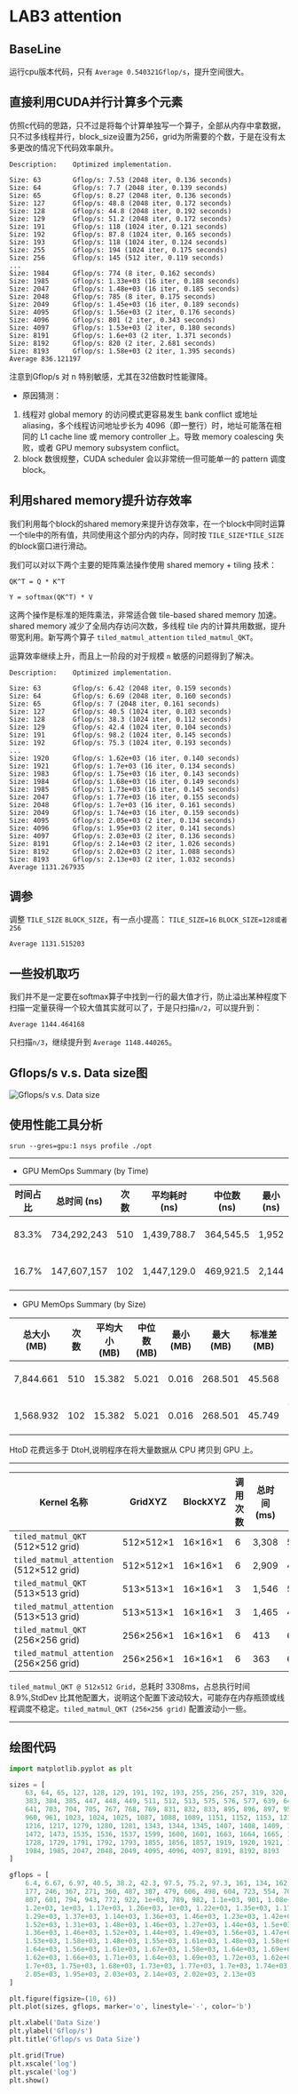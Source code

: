 # LAB3 attention
## BaseLine
运行cpu版本代码，只有 `Average 0.540321Gflop/s`，提升空间很大。

## 直接利用CUDA并行计算多个元素
仿照c代码的思路，只不过是将每个计算单独写一个算子，全部从内存中拿数据，只不过多线程并行，block_size设置为256，grid为所需要的个数，于是在没有太多更改的情况下代码效率飙升。
```
Description:    Optimized implementation.

Size: 63        Gflop/s: 7.53 (2048 iter, 0.136 seconds)
Size: 64        Gflop/s: 7.7 (2048 iter, 0.139 seconds)
Size: 65        Gflop/s: 8.27 (2048 iter, 0.136 seconds)
Size: 127       Gflop/s: 48.8 (2048 iter, 0.172 seconds)
Size: 128       Gflop/s: 44.8 (2048 iter, 0.192 seconds)
Size: 129       Gflop/s: 51.2 (2048 iter, 0.172 seconds)
Size: 191       Gflop/s: 118 (1024 iter, 0.121 seconds)
Size: 192       Gflop/s: 87.8 (1024 iter, 0.165 seconds)
Size: 193       Gflop/s: 118 (1024 iter, 0.124 seconds)
Size: 255       Gflop/s: 194 (1024 iter, 0.175 seconds)
Size: 256       Gflop/s: 145 (512 iter, 0.119 seconds)
...
Size: 1984      Gflop/s: 774 (8 iter, 0.162 seconds)
Size: 1985      Gflop/s: 1.33e+03 (16 iter, 0.188 seconds)
Size: 2047      Gflop/s: 1.48e+03 (16 iter, 0.185 seconds)
Size: 2048      Gflop/s: 785 (8 iter, 0.175 seconds)
Size: 2049      Gflop/s: 1.45e+03 (16 iter, 0.189 seconds)
Size: 4095      Gflop/s: 1.56e+03 (2 iter, 0.176 seconds)
Size: 4096      Gflop/s: 801 (2 iter, 0.343 seconds)
Size: 4097      Gflop/s: 1.53e+03 (2 iter, 0.180 seconds)
Size: 8191      Gflop/s: 1.6e+03 (2 iter, 1.371 seconds)
Size: 8192      Gflop/s: 820 (2 iter, 2.681 seconds)
Size: 8193      Gflop/s: 1.58e+03 (2 iter, 1.395 seconds)
Average 836.121197
```

注意到Gflop/s 对 n 特别敏感，尤其在32倍数时性能骤降。

- 原因猜测：
1. 线程对 global memory 的访问模式更容易发生 bank conflict 或地址 aliasing，多个线程访问地址步长为 4096（即一整行）时，地址可能落在相同的 L1 cache line 或 memory controller 上。导致 memory coalescing 失败，或者 GPU memory subsystem conflict。
2. block 数很规整，CUDA scheduler 会以非常统一但可能单一的 pattern 调度 block。

## 利用shared memory提升访存效率
我们利用每个block的shared memory来提升访存效率，在一个block中同时运算一个tile中的所有值，共同使用这个部分内的内存，同时按 `TILE_SIZE*TILE_SIZE` 的block窗口进行滑动。

我们可以对以下两个主要的矩阵乘法操作使用 shared memory + tiling 技术：

`QK^T = Q * K^T`

`Y = softmax(QK^T) * V`

这两个操作是标准的矩阵乘法，非常适合做 tile-based shared memory 加速。shared memory 减少了全局内存访问次数，多线程 tile 内的计算共用数据，提升带宽利用。新写两个算子 `tiled_matmul_attention` `tiled_matmul_QKT`。

运算效率继续上升，而且上一阶段的对于规模 `n` 敏感的问题得到了解决。

```
Description:    Optimized implementation.

Size: 63        Gflop/s: 6.42 (2048 iter, 0.159 seconds)
Size: 64        Gflop/s: 6.69 (2048 iter, 0.160 seconds)
Size: 65        Gflop/s: 7 (2048 iter, 0.161 seconds)
Size: 127       Gflop/s: 40.5 (1024 iter, 0.103 seconds)
Size: 128       Gflop/s: 38.3 (1024 iter, 0.112 seconds)
Size: 129       Gflop/s: 42.4 (1024 iter, 0.104 seconds)
Size: 191       Gflop/s: 98.2 (1024 iter, 0.145 seconds)
Size: 192       Gflop/s: 75.3 (1024 iter, 0.193 seconds)
...
Size: 1920      Gflop/s: 1.62e+03 (16 iter, 0.140 seconds)
Size: 1921      Gflop/s: 1.7e+03 (16 iter, 0.134 seconds)
Size: 1983      Gflop/s: 1.75e+03 (16 iter, 0.143 seconds)
Size: 1984      Gflop/s: 1.68e+03 (16 iter, 0.149 seconds)
Size: 1985      Gflop/s: 1.73e+03 (16 iter, 0.145 seconds)
Size: 2047      Gflop/s: 1.77e+03 (16 iter, 0.155 seconds)
Size: 2048      Gflop/s: 1.7e+03 (16 iter, 0.161 seconds)
Size: 2049      Gflop/s: 1.74e+03 (16 iter, 0.159 seconds)
Size: 4095      Gflop/s: 2.05e+03 (2 iter, 0.134 seconds)
Size: 4096      Gflop/s: 1.95e+03 (2 iter, 0.141 seconds)
Size: 4097      Gflop/s: 2.03e+03 (2 iter, 0.136 seconds)
Size: 8191      Gflop/s: 2.14e+03 (2 iter, 1.026 seconds)
Size: 8192      Gflop/s: 2.02e+03 (2 iter, 1.088 seconds)
Size: 8193      Gflop/s: 2.13e+03 (2 iter, 1.032 seconds)
Average 1131.267935
```
## 调参
调整 `TILE_SIZE` `BLOCK_SIZE`，有一点小提高：
`TILE_SIZE=16` `BLOCK_SIZE=128或者256`

`Average 1131.515203`

## 一些投机取巧
我们并不是一定要在softmax算子中找到一行的最大值才行，防止溢出某种程度下扫描一定量获得一个较大值其实就可以了，于是只扫描`n/2`，可以提升到：

`Average 1144.464168`

只扫描`n/3`，继续提升到 `Average 1148.440265`。

## Gflops/s v.s. Data size图
![Gflops/s v.s. Data size](image.png)

## 使用性能工具分析
`srun --gres=gpu:1 nsys profile ./opt`

---
- GPU MemOps Summary (by Time)

| 时间占比 | 总时间 (ns) | 次数 | 平均耗时 (ns) | 中位数 (ns) | 最小 (ns) | 最大 (ns) | 标准差 (ns) | 操作类型           |
|----------|--------------|------|----------------|--------------|------------|-------------|----------------|---------------------|
| 83.3%    | 734,292,243  | 510  | 1,439,788.7    | 364,545.5    | 1,952      | 35,666,281  | 4,570,946.3    | CUDA memcpy HtoD    |
| 16.7%    | 147,607,157  | 102  | 1,447,129.0    | 469,921.5    | 2,144      | 25,650,664  | 4,371,576.9    | CUDA memcpy DtoH    |

- GPU MemOps Summary (by Size)

| 总大小 (MB) | 次数 | 平均大小 (MB) | 中位数 (MB) | 最小 (MB) | 最大 (MB) | 标准差 (MB) | 操作类型           |
|-------------|------|----------------|--------------|------------|-------------|----------------|---------------------|
| 7,844.661   | 510  | 15.382         | 5.021        | 0.016      | 268.501     | 45.568         | CUDA memcpy HtoD    |
| 1,568.932   | 102  | 15.382         | 5.021        | 0.016      | 268.501     | 45.749         | CUDA memcpy DtoH    |

HtoD 花费远多于 DtoH,说明程序在将大量数据从 CPU 拷贝到 GPU 上。

---

| Kernel 名称                            | GridXYZ       | BlockXYZ    | 调用次数 | 总时间 (ms) | 平均耗时 (ms) | 时间占比 |
|----------------------------------------|---------------|-------------|----------|--------------|----------------|----------|
| `tiled_matmul_QKT` (512×512 grid)      | 512×512×1     | 16×16×1     | 6        | 3,308        | 551.4          | 8.9%     |
| `tiled_matmul_attention` (512×512 grid)| 512×512×1     | 16×16×1     | 6        | 2,909        | 484.9          | 7.8%     |
| `tiled_matmul_QKT` (513×513 grid)      | 513×513×1     | 16×16×1     | 3        | 1,546        | 515.4          | 4.1%     |
| `tiled_matmul_attention` (513×513 grid)| 513×513×1     | 16×16×1     | 3        | 1,465        | 488.5          | 3.9%     |
| `tiled_matmul_QKT` (256×256 grid)      | 256×256×1     | 16×16×1     | 6        | 413          | 68.9           | 1.1%     |
| `tiled_matmul_attention` (256×256 grid)| 256×256×1     | 16×16×1     | 6        | 363          | 60.6           | 1.0%     |

`tiled_matmul_QKT @ 512x512 Grid`，总耗时 3308ms，占总执行时间 8.9%,StdDev 比其他配置大，说明这个配置下波动较大，可能存在内存瓶颈或线程调度不稳定。`tiled_matmul_QKT (256×256 grid)` 配置波动小一些。

---
## 绘图代码
```python
import matplotlib.pyplot as plt

sizes = [
    63, 64, 65, 127, 128, 129, 191, 192, 193, 255, 256, 257, 319, 320, 321,
    383, 384, 385, 447, 448, 449, 511, 512, 513, 575, 576, 577, 639, 640,
    641, 703, 704, 705, 767, 768, 769, 831, 832, 833, 895, 896, 897, 959,
    960, 961, 1023, 1024, 1025, 1087, 1088, 1089, 1151, 1152, 1153, 1215,
    1216, 1217, 1279, 1280, 1281, 1343, 1344, 1345, 1407, 1408, 1409, 1471,
    1472, 1473, 1535, 1536, 1537, 1599, 1600, 1601, 1663, 1664, 1665, 1727,
    1728, 1729, 1791, 1792, 1793, 1855, 1856, 1857, 1919, 1920, 1921, 1983,
    1984, 1985, 2047, 2048, 2049, 4095, 4096, 4097, 8191, 8192, 8193
]

gflops = [
    6.4, 6.67, 6.97, 40.5, 38.2, 42.3, 97.5, 75.2, 97.3, 161, 134, 162, 249,
    177, 246, 367, 271, 360, 487, 387, 479, 606, 498, 604, 723, 554, 708,
    807, 601, 794, 943, 772, 922, 1e+03, 789, 982, 1.1e+03, 901, 1.08e+03,
    1.2e+03, 1e+03, 1.17e+03, 1.26e+03, 1e+03, 1.22e+03, 1.35e+03, 1.17e+03,
    1.29e+03, 1.37e+03, 1.14e+03, 1.36e+03, 1.46e+03, 1.23e+03, 1.42e+03,
    1.52e+03, 1.31e+03, 1.48e+03, 1.46e+03, 1.27e+03, 1.44e+03, 1.5e+03,
    1.36e+03, 1.46e+03, 1.52e+03, 1.44e+03, 1.49e+03, 1.56e+03, 1.47e+03,
    1.53e+03, 1.58e+03, 1.48e+03, 1.55e+03, 1.61e+03, 1.48e+03, 1.58e+03,
    1.64e+03, 1.56e+03, 1.61e+03, 1.67e+03, 1.58e+03, 1.64e+03, 1.69e+03,
    1.62e+03, 1.66e+03, 1.71e+03, 1.64e+03, 1.69e+03, 1.72e+03, 1.62e+03,
    1.7e+03, 1.75e+03, 1.68e+03, 1.73e+03, 1.77e+03, 1.7e+03, 1.74e+03,
    2.05e+03, 1.95e+03, 2.03e+03, 2.14e+03, 2.02e+03, 2.13e+03
]

plt.figure(figsize=(10, 6))
plt.plot(sizes, gflops, marker='o', linestyle='-', color='b')

plt.xlabel('Data Size')
plt.ylabel('Gflop/s')
plt.title('Gflop/s vs Data Size')

plt.grid(True)
plt.xscale('log')
plt.yscale('log')
plt.show()

```